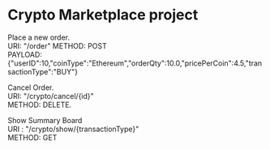 # Crypto Marketplace project

Place a new order.    
URI: "/order" 
METHOD: POST  
PAYLOAD: {"userID":10,"coinType":"Ethereum","orderQty":10.0,"pricePerCoin":4.5,"transactionType":"BUY"}

Cancel Order.  
URI: "/crypto/cancel/{id}"  
METHOD: DELETE. 


Show Summary Board      
URI : "/crypto/show/{transactionType}"  
METHOD: GET  
